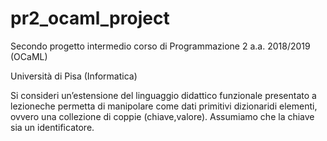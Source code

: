 # pr2_ocaml_project

Secondo progetto intermedio corso di Programmazione 2 a.a. 2018/2019 (OCaML)

Università di Pisa (Informatica)

Si  consideri  un’estensione  del  linguaggio didattico funzionale presentato
a  lezioneche permetta  di manipolare come dati  primitivi dizionaridi elementi,
ovvero  una  collezione di  coppie (chiave,valore). Assumiamo che la chiave sia un identificatore.
